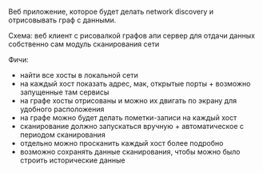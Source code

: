 Веб приложение, которое будет делать network discovery и отрисовывать граф с данными.

Схема:
веб клиент с рисовалкой графов
апи сервер для отдачи данных
собственно сам модуль сканирования сети

Фичи:
 - найти все хосты в локальной сети
 - на каждый хост показать адрес, мак, открытые порты + возможно запущенные там сервисы
 - на графе хосты отрисованы и можно их двигать по экрану для удобного расположения
 - на графе можно будет делать пометки-записи на каждый хост
 - сканирование должно запускаться вручную + автоматическое с периодом сканирования
 - отдельно можно просканить каждый хост более подробно
 - возможно сохранять данные сканирования, чтобы можно было строить исторические данные
